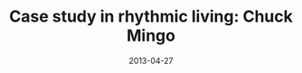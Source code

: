 ---
layout: message
category: message
series: "Rhythm"
title: "Case study in rhythmic living: Chuck Mingo"
date: 2013-04-27
audio-description: "Chuck Mingo presents a case study in rhythmic living."
audio: "http://www.crossroads.net/players/media/hq/rhythm_02.mp3"
audio-title: "Case study in rhythmic living&#58; Chuck Mingo"
audio-duration: "30:08"
program-description: "Program - Rhythm Week 2"
program: "http://www.crossroads.net/players/media/hq/04_27-28_13Program_LO.pdf"
program-title: "Case study in rhythmic living&#58; Chuck Mingo"
video-description: "Chuck Mingo presents a case study in rhythmic living."
video-title: "Case study in rhythmic living&#58; Chuck Mingo"
video: "https://s3.amazonaws.com/crossroadsvideomessages/rhythm_02.mp4"
video-poster: "https://www.crossroads.net/uploadedfiles/rhythm_02_still.jpg"
---